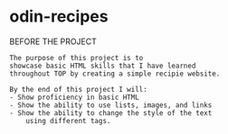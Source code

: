 # odin-recipes
BEFORE THE PROJECT

    The purpose of this project is to 
    showcase basic HTML skills that I have learned 
    throughout TOP by creating a simple recipie website.
    
    By the end of this project I will:
    - Show proficiency in basic HTML
    - Show the ability to use lists, images, and links
    - Show the ability to change the style of the text
        using different tags.